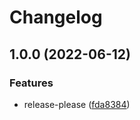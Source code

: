 # Changelog

## 1.0.0 (2022-06-12)


### Features

* release-please ([fda8384](https://github.com/CoPoKo/Space/commit/fda838409aaf74099b84f1e731595ea7091f6d71))
